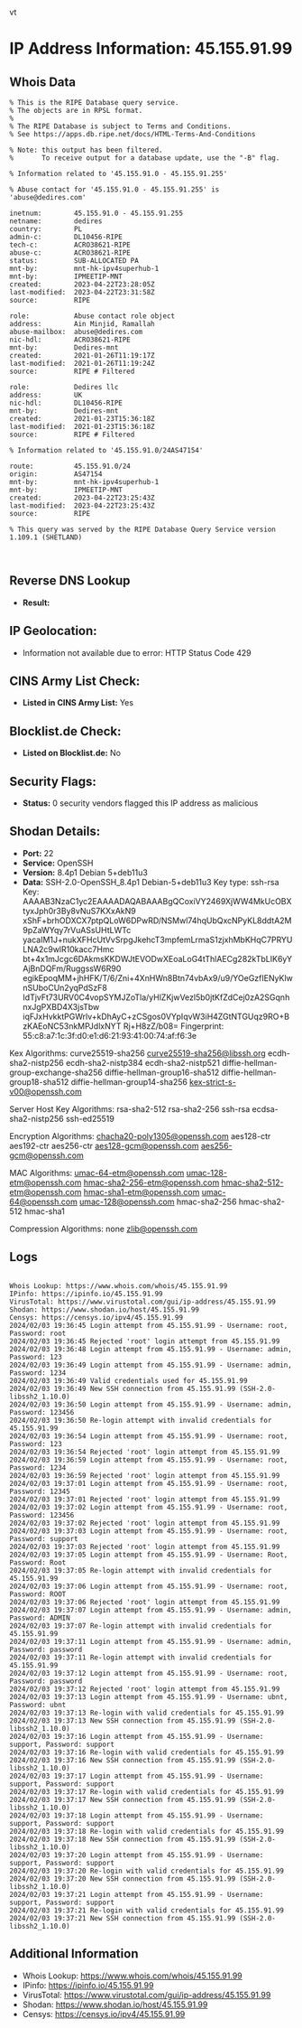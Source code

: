 vt
# IP Address Information: 45.155.91.99

## Whois Data
```
% This is the RIPE Database query service.
% The objects are in RPSL format.
%
% The RIPE Database is subject to Terms and Conditions.
% See https://apps.db.ripe.net/docs/HTML-Terms-And-Conditions

% Note: this output has been filtered.
%       To receive output for a database update, use the "-B" flag.

% Information related to '45.155.91.0 - 45.155.91.255'

% Abuse contact for '45.155.91.0 - 45.155.91.255' is 'abuse@dedires.com'

inetnum:        45.155.91.0 - 45.155.91.255
netname:        dedires
country:        PL
admin-c:        DL10456-RIPE
tech-c:         ACRO38621-RIPE
abuse-c:        ACRO38621-RIPE
status:         SUB-ALLOCATED PA
mnt-by:         mnt-hk-ipv4superhub-1
mnt-by:         IPMEETIP-MNT
created:        2023-04-22T23:28:05Z
last-modified:  2023-04-22T23:31:58Z
source:         RIPE

role:           Abuse contact role object
address:        Ain Minjid, Ramallah
abuse-mailbox:  abuse@dedires.com
nic-hdl:        ACRO38621-RIPE
mnt-by:         Dedires-mnt
created:        2021-01-26T11:19:17Z
last-modified:  2021-01-26T11:19:24Z
source:         RIPE # Filtered

role:           Dedires llc
address:        UK
nic-hdl:        DL10456-RIPE
mnt-by:         Dedires-mnt
created:        2021-01-23T15:36:18Z
last-modified:  2021-01-23T15:36:18Z
source:         RIPE # Filtered

% Information related to '45.155.91.0/24AS47154'

route:          45.155.91.0/24
origin:         AS47154
mnt-by:         mnt-hk-ipv4superhub-1
mnt-by:         IPMEETIP-MNT
created:        2023-04-22T23:25:43Z
last-modified:  2023-04-22T23:25:43Z
source:         RIPE

% This query was served by the RIPE Database Query Service version 1.109.1 (SHETLAND)



```
## Reverse DNS Lookup
- **Result:** 

## IP Geolocation:
- Information not available due to error: HTTP Status Code 429

## CINS Army List Check:
- **Listed in CINS Army List:** 
Yes

## Blocklist.de Check:
- **Listed on Blocklist.de:** 
No

## Security Flags:
- **Status:** 0 security vendors flagged this IP address as malicious

## Shodan Details:
- **Port:** 22
- **Service:** OpenSSH
- **Version:** 8.4p1 Debian 5+deb11u3
- **Data:** SSH-2.0-OpenSSH_8.4p1 Debian-5+deb11u3
Key type: ssh-rsa
Key: AAAAB3NzaC1yc2EAAAADAQABAAABgQCoxiVY2469XjWW4MkUcOBXtyxJph0r3By8vNuS7KXxAkN9
xShF+brhODXCX7ptpQLoW6DPwRD/NSMwl74hqUbQxcNPyKL8ddtA2M9pZaWYqy7rVuASsUHtLWTc
yacaIM1J+nukXFHcUtVvSrpgJkehcT3mpfemLrmaS1zjxhMbKHqC7PRYULNA2c9wlR10kacc7Hmc
bt+4x1mJcgc6DAkmsKKDWJtEVODwXEoaLoG4tThlAECg282kTbLIK6yYAjBnDQFm/RuggssW6R90
egikEpoqMM+jhHFK/T/6/Zni+4XnHWn8Btn74vbAx9/u9/YOeGzfIENyKlwnSUboCUn2yqPdSzF8
IdTjvFt73URV0C4vopSYMJZoTla/yHlZKjwVezl5b0jtKfZdCej0zA2SGqnhnxJgPXBD4X3jsTbw
iqFJxHvkktPGWrlv+kDhAyC+zCSgos0VYpIqvW3iH4ZGtNTGUqz9RO+BzKAEoNC53nkMPJdlxNYT
Rj+H8zZ/b08=
Fingerprint: 55:c8:a7:1c:3f:d0:e1:d6:21:93:41:00:74:af:f6:3e

Kex Algorithms:
	curve25519-sha256
	curve25519-sha256@libssh.org
	ecdh-sha2-nistp256
	ecdh-sha2-nistp384
	ecdh-sha2-nistp521
	diffie-hellman-group-exchange-sha256
	diffie-hellman-group16-sha512
	diffie-hellman-group18-sha512
	diffie-hellman-group14-sha256
	kex-strict-s-v00@openssh.com

Server Host Key Algorithms:
	rsa-sha2-512
	rsa-sha2-256
	ssh-rsa
	ecdsa-sha2-nistp256
	ssh-ed25519

Encryption Algorithms:
	chacha20-poly1305@openssh.com
	aes128-ctr
	aes192-ctr
	aes256-ctr
	aes128-gcm@openssh.com
	aes256-gcm@openssh.com

MAC Algorithms:
	umac-64-etm@openssh.com
	umac-128-etm@openssh.com
	hmac-sha2-256-etm@openssh.com
	hmac-sha2-512-etm@openssh.com
	hmac-sha1-etm@openssh.com
	umac-64@openssh.com
	umac-128@openssh.com
	hmac-sha2-256
	hmac-sha2-512
	hmac-sha1

Compression Algorithms:
	none
	zlib@openssh.com


## Logs
```

Whois Lookup: https://www.whois.com/whois/45.155.91.99
IPinfo: https://ipinfo.io/45.155.91.99
VirusTotal: https://www.virustotal.com/gui/ip-address/45.155.91.99
Shodan: https://www.shodan.io/host/45.155.91.99
Censys: https://censys.io/ipv4/45.155.91.99
2024/02/03 19:36:45 Login attempt from 45.155.91.99 - Username: root, Password: root
2024/02/03 19:36:45 Rejected 'root' login attempt from 45.155.91.99
2024/02/03 19:36:48 Login attempt from 45.155.91.99 - Username: admin, Password: 123
2024/02/03 19:36:49 Login attempt from 45.155.91.99 - Username: admin, Password: 1234
2024/02/03 19:36:49 Valid credentials used for 45.155.91.99
2024/02/03 19:36:49 New SSH connection from 45.155.91.99 (SSH-2.0-libssh2_1.10.0)
2024/02/03 19:36:50 Login attempt from 45.155.91.99 - Username: admin, Password: 123456
2024/02/03 19:36:50 Re-login attempt with invalid credentials for 45.155.91.99
2024/02/03 19:36:54 Login attempt from 45.155.91.99 - Username: root, Password: 123
2024/02/03 19:36:54 Rejected 'root' login attempt from 45.155.91.99
2024/02/03 19:36:59 Login attempt from 45.155.91.99 - Username: root, Password: 1234
2024/02/03 19:36:59 Rejected 'root' login attempt from 45.155.91.99
2024/02/03 19:37:01 Login attempt from 45.155.91.99 - Username: root, Password: 12345
2024/02/03 19:37:01 Rejected 'root' login attempt from 45.155.91.99
2024/02/03 19:37:02 Login attempt from 45.155.91.99 - Username: root, Password: 123456
2024/02/03 19:37:02 Rejected 'root' login attempt from 45.155.91.99
2024/02/03 19:37:03 Login attempt from 45.155.91.99 - Username: root, Password: support
2024/02/03 19:37:03 Rejected 'root' login attempt from 45.155.91.99
2024/02/03 19:37:05 Login attempt from 45.155.91.99 - Username: Root, Password: Root
2024/02/03 19:37:05 Re-login attempt with invalid credentials for 45.155.91.99
2024/02/03 19:37:06 Login attempt from 45.155.91.99 - Username: root, Password: ROOT
2024/02/03 19:37:06 Rejected 'root' login attempt from 45.155.91.99
2024/02/03 19:37:07 Login attempt from 45.155.91.99 - Username: admin, Password: ADMIN
2024/02/03 19:37:07 Re-login attempt with invalid credentials for 45.155.91.99
2024/02/03 19:37:11 Login attempt from 45.155.91.99 - Username: admin, Password: password
2024/02/03 19:37:11 Re-login attempt with invalid credentials for 45.155.91.99
2024/02/03 19:37:12 Login attempt from 45.155.91.99 - Username: root, Password: password
2024/02/03 19:37:12 Rejected 'root' login attempt from 45.155.91.99
2024/02/03 19:37:13 Login attempt from 45.155.91.99 - Username: ubnt, Password: ubnt
2024/02/03 19:37:13 Re-login with valid credentials for 45.155.91.99
2024/02/03 19:37:13 New SSH connection from 45.155.91.99 (SSH-2.0-libssh2_1.10.0)
2024/02/03 19:37:16 Login attempt from 45.155.91.99 - Username: support, Password: support
2024/02/03 19:37:16 Re-login with valid credentials for 45.155.91.99
2024/02/03 19:37:16 New SSH connection from 45.155.91.99 (SSH-2.0-libssh2_1.10.0)
2024/02/03 19:37:17 Login attempt from 45.155.91.99 - Username: support, Password: support
2024/02/03 19:37:17 Re-login with valid credentials for 45.155.91.99
2024/02/03 19:37:17 New SSH connection from 45.155.91.99 (SSH-2.0-libssh2_1.10.0)
2024/02/03 19:37:18 Login attempt from 45.155.91.99 - Username: support, Password: support
2024/02/03 19:37:18 Re-login with valid credentials for 45.155.91.99
2024/02/03 19:37:18 New SSH connection from 45.155.91.99 (SSH-2.0-libssh2_1.10.0)
2024/02/03 19:37:20 Login attempt from 45.155.91.99 - Username: support, Password: support
2024/02/03 19:37:20 Re-login with valid credentials for 45.155.91.99
2024/02/03 19:37:20 New SSH connection from 45.155.91.99 (SSH-2.0-libssh2_1.10.0)
2024/02/03 19:37:21 Login attempt from 45.155.91.99 - Username: support, Password: support
2024/02/03 19:37:21 Re-login with valid credentials for 45.155.91.99
2024/02/03 19:37:21 New SSH connection from 45.155.91.99 (SSH-2.0-libssh2_1.10.0)

```
## Additional Information
- Whois Lookup: https://www.whois.com/whois/45.155.91.99
- IPinfo: https://ipinfo.io/45.155.91.99
- VirusTotal: https://www.virustotal.com/gui/ip-address/45.155.91.99
- Shodan: https://www.shodan.io/host/45.155.91.99
- Censys: https://censys.io/ipv4/45.155.91.99


